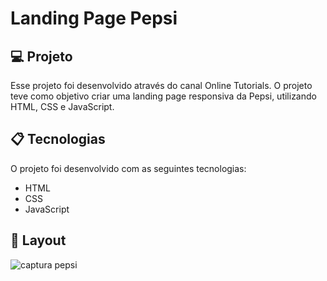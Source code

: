 # Landing Page Pepsi

## 💻 Projeto

Esse projeto foi desenvolvido através do canal Online Tutorials. O projeto teve como objetivo criar uma landing page responsiva da Pepsi, utilizando HTML, CSS e JavaScript.

## 📋 Tecnologias 

O projeto foi desenvolvido com as seguintes tecnologias:

- HTML
- CSS
- JavaScript

## 🎨 Layout
![captura pepsi](https://user-images.githubusercontent.com/93690908/169413247-aa0ed507-8222-4705-be3b-10b46837ea13.JPG)
